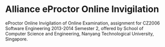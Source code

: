# Alliance eProctor Online Invigilation

eProctor Online Invigilation of Online Examination, assignment for CZ2006 Software Engineering 2013-2014 Semester 2, offered by School of Computer Science and Engineering, Nanyang Technological University, Singapore.

